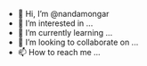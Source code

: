 - 👋 Hi, I’m @nandamongar
- 👀 I’m interested in ...
- 🌱 I’m currently learning ...
- 💞️ I’m looking to collaborate on ...
- 📫 How to reach me ...

<!---
nandamongar/nandamongar is a ✨ special ✨ repository because its `README.md` (this file) appears on your GitHub profile.
You can click the Preview link to take a look at your changes.
--->
